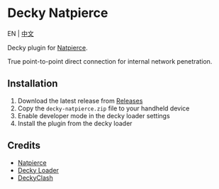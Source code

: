 # Decky Natpierce
EN | [中文](README_CN.md)

Decky plugin for [Natpierce](https://www.natpierce.cn).

True point-to-point direct connection for internal network penetration.

## Installation

1. Download the latest release from [Releases](https://github.com/honjow/decky-natpierce/releases/latest)
2. Copy the `decky-natpierce.zip` file to your handheld device
3. Enable developer mode in the decky loader settings
4. Install the plugin from the decky loader

## Credits

- [Natpierce](https://www.natpierce.cn)
- [Decky Loader](https://github.com/SteamDeckHomebrew/decky-loader)
- [DeckyClash](https://github.com/chenx-dust/DeckyClash)